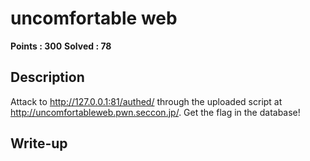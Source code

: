 # uncomfortable web

**Points : 300**
**Solved : 78**

## Description

Attack to http://127.0.0.1:81/authed/ through the uploaded script at http://uncomfortableweb.pwn.seccon.jp/.
Get the flag in the database!

## Write-up

